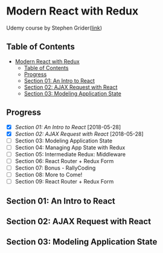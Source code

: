 # Modern React with Redux

Udemy course by Stephen Grider([link](https://www.udemy.com/react-redux/learn/v4/overview))

## Table of Contents
<!-- TOC -->

- [Modern React with Redux](#modern-react-with-redux)
  - [Table of Contents](#table-of-contents)
  - [Progress](#progress)
  - [Section 01: An Intro to React](#section-01-an-intro-to-react)
  - [Section 02: AJAX Request with React](#section-02-ajax-request-with-react)
  - [Section 03: Modeling Application State](#section-03-modeling-application-state)

<!-- /TOC -->

## Progress

- [X] *Section 01: An Intro to React* [2018-05-28]
- [X] *Section 02: AJAX Request with React* [2018-05-28]
- [ ] Section 03: Modeling Application State
- [ ] Section 04: Managing App State with Redux
- [ ] Section 05: Intermediate Redux: Middleware
- [ ] Section 06: React Router + Redux Form
- [ ] Section 07: Bonus - RallyCoding
- [ ] Section 08: More to Come!
- [ ] Section 09: React Router + Redux Form

## Section 01: An Intro to React

## Section 02: AJAX Request with React

## Section 03: Modeling Application State
